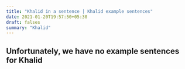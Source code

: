 ```yaml
---
title: "Khalid in a sentence | Khalid example sentences"
date: 2021-01-20T19:57:50+05:30
draft: falses
summary: "Khalid"
---
```

## Unfortunately, we have no example sentences for Khalid                 
